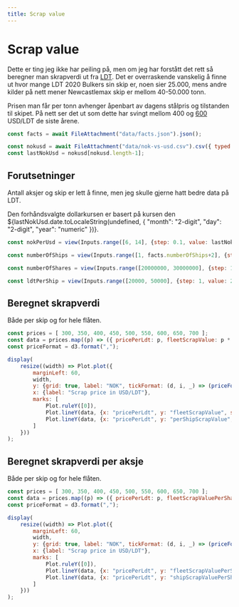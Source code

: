 ```yaml
---
title: Scrap value
---
```


# Scrap value

Dette er ting jeg ikke har peiling på, men om jeg har forstått det rett så beregner man skrapverdi ut fra [LDT](https://en.wikipedia.org/wiki/Displacement_(ship)#Light_displacement). 
Det er overraskende vanskelig å finne ut hvor mange LDT 2020 Bulkers sin skip er, noen sier 25.000, mens andre kilder på 
nett mener Newcastlemax skip er mellom 40-50.000 tonn. 

Prisen man får per tonn avhenger åpenbart av dagens stålpris og tilstanden til skipet. På nett ser det ut som dette har 
svingt mellom 400 og [600](https://www.lloydslist.com/LL1144331/Eighth-capesize-bulker-sold-for-recycling) USD/LDT de siste årene. 

```js
const facts = await FileAttachment("data/facts.json").json();
```

```js
const nokusd = await FileAttachment("data/nok-vs-usd.csv").csv({ typed: true });
const lastNokUsd = nokusd[nokusd.length-1];
```


## Forutsetninger 

Antall aksjer og skip er lett å finne, men jeg skulle gjerne hatt bedre data på LDT.

Den forhåndsvalgte dollarkursen er basert på kursen den ${lastNokUsd.date.toLocaleString(undefined, {
"month": "2-digit",
"day": "2-digit",
"year": "numeric"
})}.

```js
const nokPerUsd = view(Inputs.range([6, 14], {step: 0.1, value: lastNokUsd.value, label: "Dollarkurs"}));
```

```js
const numberOfShips = view(Inputs.range([1, facts.numberOfShips+2], {step: 1, value: facts.numberOfShips, label: "Antall skip"}));
```

```js
const numberOfShares = view(Inputs.range([20000000, 30000000], {step: 1, value: facts.numberOfShares, label: "Antall aksjer"}));
```

```js
const ldtPerShip = view(Inputs.range([20000, 50000], {step: 1, value: 25000, label: "LDT per skip"}));
```


<div class="grid grid-cols-2">
  <div>


## Beregnet skrapverdi 

Både per skip og for hele flåten.

```js
const prices = [ 300, 350, 400, 450, 500, 550, 600, 650, 700 ];
const data = prices.map((p) => ({ pricePerLdt: p, fleetScrapValue: p * numberOfShips * ldtPerShip, perShipScrapValue: p * ldtPerShip }));
const priceFormat = d3.format(",");

display(
    resize((width) => Plot.plot({
        marginLeft: 60,
        width,
        y: {grid: true, label: "NOK", tickFormat: (d, i, _) => (priceFormat(Math.round((d * nokPerUsd) / 1000000)) +" mill")},
        x: {label: "Scrap price in USD/LDT"},
        marks: [
            Plot.ruleY([0]),
            Plot.lineY(data, {x: "pricePerLdt", y: "fleetScrapValue", strokeWidth: 2, stroke: "black", tip: true}),
            Plot.lineY(data, {x: "pricePerLdt", y: "perShipScrapValue", strokeWidth: 2, stroke: "black", tip: true}),
        ]
    }))
);

```

</div>
<div>

## Beregnet skrapverdi per aksje

Både per skip og for hele flåten.

```js
const prices = [ 300, 350, 400, 450, 500, 550, 600, 650, 700 ];
const data = prices.map((p) => ({ pricePerLdt: p, fleetScrapValuePerShare: (p * numberOfShips * ldtPerShip) / numberOfShares, shipScrapValuePerShare: (p * ldtPerShip) / numberOfShares }));
const priceFormat = d3.format(",");

display(
    resize((width) => Plot.plot({
        marginLeft: 60,
        width,
        y: {grid: true, label: "NOK", tickFormat: (d, i, _) => (priceFormat(Math.round((d * nokPerUsd))) +" kr")},
        x: {label: "Scrap price in USD/LDT"},
        marks: [
            Plot.ruleY([0]),
            Plot.lineY(data, {x: "pricePerLdt", y: "fleetScrapValuePerShare", strokeWidth: 2, stroke: "black", tip: true}),
            Plot.lineY(data, {x: "pricePerLdt", y: "shipScrapValuePerShare", strokeWidth: 2, stroke: "black", tip: true}),
        ]
    }))
);

```

</div>
</div>